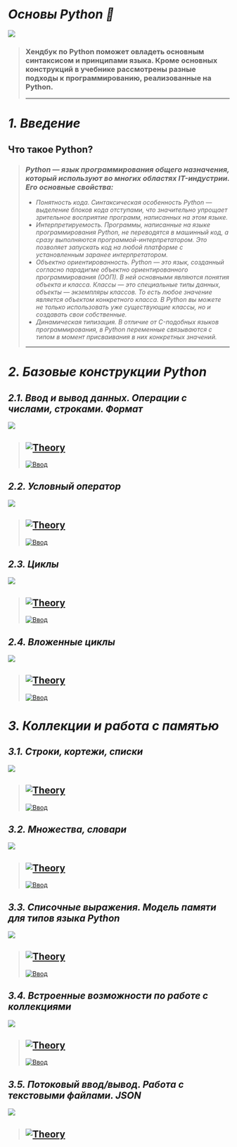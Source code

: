 # ***Основы Python 🐍***
![](https://github.com/Deyman13/Yandex-Handbook-Python/blob/main/Assets/itstan.ru-188.jpeg)

>### **Хендбук по Python поможет овладеть основным синтаксисом и принципами языка. Кроме основных конструкций в учебнике рассмотрены разные подходы к программированию, реализованные на Python.**
>---
# ***1. Введение***
## **Что такое Python**? 
> ### *Python — язык программирования общего назначения, который используют во многих областях IT-индустрии. Его основные свойства:*
> - *Понятность кода. Синтаксическая особенность Python — выделение блоков кода отступами, что значительно упрощает зрительное восприятие программ, написанных на этом языке.*
> - *Интерпретируемость. Программы, написанные на языке программирования Python, не переводятся в машинный код, а сразу выполняются программой-интерпретатором. Это позволяет запускать код на любой платформе с установленным заранее интерпретатором.*
> - *Объектно ориентированность. Python — это язык, созданный согласно парадигме объектно ориентированного программирования (ООП). В ней основными являются понятия объекта и класса. Классы — это специальные типы данных, объекты — экземпляры классов. То есть любое значение является объектом конкретного класса. В Python вы можете не только использовать уже существующие классы, но и создавать свои собственные.*
> - *Динамическая типизация. В отличие от C-подобных языков программирования, в Python переменные связываются с типом в момент присваивания в них конкретных значений.*
>---
# ***2. Базовые конструкции Python***
## *2.1. Ввод и вывод данных. Операции с числами, строками. Формат*
![](https://github.com/Deyman13/Yandex-Handbook-Python/blob/main/Assets/Hello_World.png)
> [![Theory](https://img.shields.io/badge/-ВВОД_ДАННЫХ_ТЕОРИЯ-993366?style=plastic&logo=python&logoColor=FFDB58)](https://academy.yandex.ru/handbook/python/article/vvod-i-vyvod-dannykh-operatsii-s-chislami-strokami-formatirovaniye)
>-
> [![Ввод](https://img.shields.io/badge/-ВВОД_ДАННЫХ_ТЕСТЫ-53377A?style=plastic&logo=python&logoColor=FFDB58)](https://github.com/Deyman13/Yandex-Handbook-Python/tree/main/Tests)

## *2.2. Условный оператор*
![](https://github.com/Deyman13/Yandex-Handbook-Python/blob/main/Assets/Conditional_Operator.png)
> [![Theory](https://img.shields.io/badge/-УСЛОВНЫЙ_ОПЕРАТОР_ТЕОРИЯ-993366?style=plastic&logo=python&logoColor=FFDB58)](https://academy.yandex.ru/handbook/python/article/uslovnyy-operator)
>-
> [![Ввод](https://img.shields.io/badge/-УСЛОВНЫЙ_ОПЕРАТОР_ТЕСТЫ-53377A?style=plastic&logo=python&logoColor=FFDB58)](https://github.com/Deyman13/Yandex-Handbook-Python/tree/main/Tests_2)

## *2.3. Циклы*
![](https://github.com/Deyman13/Yandex-Handbook-Python/blob/main/Assets/Cycles.png)
> [![Theory](https://img.shields.io/badge/-ЦИКЛЫ_ТЕОРИЯ-993366?style=plastic&logo=python&logoColor=FFDB58)](https://academy.yandex.ru/handbook/python/article/cikly)
>-
> [![Ввод](https://img.shields.io/badge/-ЦИКЛЫ_ТЕСТЫ-53377A?style=plastic&logo=python&logoColor=FFDB58)](https://github.com/Deyman13/Yandex-Handbook-Python/tree/main/Tests_3)

## *2.4. Вложенные циклы*
![](https://github.com/Deyman13/Yandex-Handbook-Python/blob/main/Assets/Nested_loops.png)
> [![Theory](https://img.shields.io/badge/-ВЛОЖЕННЫЕ_ЦИКЛЫ_ТЕОРИЯ-993366?style=plastic&logo=python&logoColor=FFDB58)](https://academy.yandex.ru/handbook/python/article/vlozhennye-cikly)
>-
> [![Ввод](https://img.shields.io/badge/-ВЛОЖЕННЫЕ_ЦИКЛЫ_ТЕСТЫ-53377A?style=plastic&logo=python&logoColor=FFDB58)](https://github.com/Deyman13/Yandex-Handbook-Python/tree/main/Tests_4)

# ***3. Коллекции и работа с памятью***
## *3.1. Строки, кортежи, списки*
![](https://github.com/Deyman13/Yandex-Handbook-Python/blob/main/Assets/String_Tuple_List.png)
> [![Theory](https://img.shields.io/badge/-СТРОКИ,_КОРТЕЖИ,_СПИСКИ_ТЕОРИЯ-993366?style=plastic&logo=python&logoColor=FFDB58)](https://academy.yandex.ru/handbook/python/article/stroki-kortezhi-spiski)
>-
> [![Ввод](https://img.shields.io/badge/-СТРОКИ,_КОРТЕЖИ,_СПИСКИ_ТЕСТЫ-53377A?style=plastic&logo=python&logoColor=FFDB58)](https://github.com/Deyman13/Yandex-Handbook-Python/tree/main/Tests_5)
## *3.2. Множества, словари*
![](https://github.com/Deyman13/Yandex-Handbook-Python/blob/main/Assets/Sets_Dict.png)
> [![Theory](https://img.shields.io/badge/-МНОЖЕСТВА,_СЛОВАРИ_ТЕОРИЯ-993366?style=plastic&logo=python&logoColor=FFDB58)](https://academy.yandex.ru/handbook/python/article/mnozhestva-slovari)
>-
> [![Ввод](https://img.shields.io/badge/-МНОЖЕСТВА,_СЛОВАРИ_ТЕСТЫ-53377A?style=plastic&logo=python&logoColor=FFDB58)](https://github.com/Deyman13/Yandex-Handbook-Python/tree/main/Tests_6)
## *3.3. Списочные выражения. Модель памяти для типов языка Python*
![](https://github.com/Deyman13/Yandex-Handbook-Python/blob/main/Assets/List_Comprehension.png)
> [![Theory](https://img.shields.io/badge/-СПИСОЧНЫЕ_ВЫРАЖЕНИЯ_ТЕОРИЯ-993366?style=plastic&logo=python&logoColor=FFDB58)](https://academy.yandex.ru/handbook/python/article/spisochnye-vyrazheniya-model-pamyati-dlya-tipov-yazyka-python)
>-
> [![Ввод](https://img.shields.io/badge/-СПИСОЧНЫЕ_ВЫРАЖЕНИЯ_ТЕСТЫ-53377A?style=plastic&logo=python&logoColor=FFDB58)](https://github.com/Deyman13/Yandex-Handbook-Python/tree/main/Tests_7)
## *3.4. Встроенные возможности по работе с коллекциями*
![](https://github.com/Deyman13/Yandex-Handbook-Python/blob/main/Assets/Collections.png)
> [![Theory](https://img.shields.io/badge/-ВСТРОЕННЫЕ_ВОЗМОЖНОСТИ_ПО_РАБОТЕ_С_КОЛЛЕКЦИЯМИ_ТЕОРИЯ-993366?style=plastic&logo=python&logoColor=FFDB58)](https://academy.yandex.ru/handbook/python/article/vstroennye-vozmozhnosti-po-rabote-s-kollekciyami)
>-
> [![Ввод](https://img.shields.io/badge/-ВСТРОЕННЫЕ_ВОЗМОЖНОСТИ_ПО_РАБОТЕ_С_КОЛЛЕКЦИЯМИ_ТЕСТЫ-53377A?style=plastic&logo=python&logoColor=FFDB58)](https://github.com/Deyman13/Yandex-Handbook-Python/tree/main/Tests_8)
## *3.5. Потоковый ввод/вывод. Работа с текстовыми файлами. JSON*
![](https://github.com/Deyman13/Yandex-Handbook-Python/blob/main/Assets/JSON.png)
> [![Theory](https://img.shields.io/badge/-JSON_ТЕОРИЯ-993366?style=plastic&logo=python&logoColor=FFDB58)](https://academy.yandex.ru/handbook/python/article/vstroennye-vozmozhnosti-po-rabote-s-kollekciyami)
>-




















